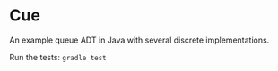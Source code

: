 # Cue

An example queue ADT in Java with several discrete implementations.

Run the tests: `gradle test`

